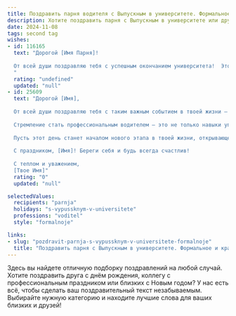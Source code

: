 ```yaml
---
title: Поздравить парня водителя с Выпускным в университете. Формальное и красивое
description: Хотите поздравить парня с Выпускным в университете или другим праздником? Наш ИИ создаст незабываемое поздравление, а вы обязательно выделитесь среди других.  
date: 2024-11-08
tags: second tag
wishes:
- id: 116165
  text: "Дорогой [Имя Парня]!
  
  От всей души поздравляю тебя с успешным окончанием университета!  Этот день знаменует собой начало новой главы в твоей жизни,  и я желаю тебе больших успехов на выбранном пути –  пути профессионального водителя. Пусть твоя дорога будет безопасной,  а каждое путешествие – приятным и плодотворным.  Желаю тебе процветания,  уверенности в себе и достижения всех намеченных целей!
  "
  rating: "undefined"
  updated: "null"
- id: 25609
  text: "Дорогой [Имя],
  
  От всей души поздравляю тебя с таким важным событием в твоей жизни – выпускным вечером университета! Этот день стал воплощением твоих усилий, стремлений и достижений. Ты прошел долгий путь обучения, показав не только знания, но и характер, стойкость и решимость.
  
  Стремление стать профессиональным водителем – это не только навыки управления автомобилем, но и умение быть внимательным, ответственным и заботливым. Ты уже сейчас продемонстрировал все эти качества, и я уверена, что твоя будущая профессиональная деятельность будет наполнена успехом и уважением со стороны окружающих.
  
  Пусть этот день станет началом нового этапа в твоей жизни, открывающего перед тобой широкие возможности и новые горизонты. Желаю тебе не останавливаться на достигнутом, продолжать развиваться и покорять новые вершины.
  
  С праздником, [Имя]! Береги себя и будь всегда счастлив!
  
  С теплом и уважением,
  [Твое Имя]"
  rating: "0"
  updated: "null"

selectedValues:
  recipients: "parnja"
  holidays: "s-vypussknym-v-universitete"
  professions: "voditel"
  style: "formalnoje"

links:
- slug: "pozdravit-parnja-s-vypussknym-v-universitete-formalnoje"
  title: "Поздравить парня с Выпускным в университете. Формальное и красивое"
---
```


Здесь вы найдете отличную подборку поздравлений на любой случай. 
Хотите поздравить друга с днём рождения, коллегу с профессиональным праздником или близких с Новым годом? У нас есть всё, чтобы сделать ваш поздравительный текст незабываемым. Выбирайте нужную категорию и находите лучшие слова для ваших близких и друзей!
